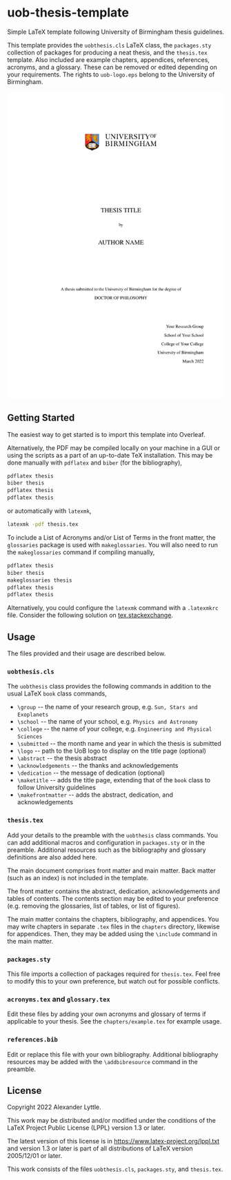 # uob-thesis-template

Simple LaTeX template following University of Birmingham thesis guidelines.

This template provides the `uobthesis.cls` LaTeX class, the `packages.sty` collection of packages for producing a neat thesis, and the `thesis.tex` template. Also included are example chapters, appendices, references, acronyms, and a glossary. These can be removed or edited depending on your requirements. The rights to `uob-logo.eps` belong to the University of Birmingham.

![Title page of the UoB thesis template](preview.png)

## Getting Started

The easiest way to get started is to import this template into Overleaf.

Alternatively, the PDF may be compiled locally on your machine in a GUI or using the scripts as a part of an up-to-date TeX installation. This may be done manually with `pdflatex` and `biber` (for the bibliography),

```bash
pdflatex thesis
biber thesis
pdflatex thesis
pdflatex thesis
```

or automatically with `latexmk`,

```bash
latexmk -pdf thesis.tex
```

To include a List of Acronyms and/or List of Terms in the front matter, the `glossaries` package is used with `makeglossaries`. You will also need to run the `makeglossaries` command if compiling manually,

```bash
pdflatex thesis
biber thesis
makeglossaries thesis
pdflatex thesis
pdflatex thesis
```

Alternatively, you could configure the `latexmk` command with a `.latexmkrc` file. Consider the following solution on [tex.stackexchange](https://tex.stackexchange.com/a/44316).

## Usage

The files provided and their usage are described below.

### `uobthesis.cls`

The `uobthesis` class provides the following commands in addition to the usual LaTeX `book` class commands,

* `\group` -- the name of your research group, e.g. `Sun, Stars and Exoplanets`
* `\school` -- the name of your school, e.g. `Physics and Astronomy`
* `\college` -- the name of your college, e.g. `Engineering and Physical Sciences`
* `\submitted` -- the month name and year in which the thesis is submitted
* `\logo` -- path to the UoB logo to display on the title page (optional)
* `\abstract` -- the thesis abstract
* `\acknowledgements` -- the thanks and acknowledgements
* `\dedication` -- the message of dedication (optional)
* `\maketitle` -- adds the title page, extending that of the `book` class to follow University guidelines
* `\makefrontmatter` -- adds the abstract, dedication, and acknowledgements

### `thesis.tex`

Add your details to the preamble with the `uobthesis` class commands. You can add additional macros and configuration in `packages.sty` or in the preamble. Additional resources such as the bibliography and glossary definitions are also added here.

The main document comprises front matter and main matter. Back matter (such as an index) is not included in the template.

The front matter contains the abstract, dedication, acknowledgements and tables of contents. The contents section may be edited to your preference (e.g. removing the glossaries, list of tables, or list of figures).

The main matter contains the chapters, bibliography, and appendices. You may write chapters in separate `.tex` files in the `chapters` directory, likewise for appendices. Then, they may be added using the `\include` command in the main matter.

### `packages.sty`

This file imports a collection of packages required for `thesis.tex`. Feel free to modify this to your own preference, but watch out for possible conflicts.

### `acronyms.tex` and `glossary.tex`

Edit these files by adding your own acronyms and glossary of terms if applicable to your thesis. See the `chapters/example.tex` for example usage.

### `references.bib`

Edit or replace this file with your own bibliography. Additional bibliography resources may be added with the `\addbibresource` command in the preamble.

## License

Copyright 2022 Alexander Lyttle.

This work may be distributed and/or modified under the conditions of the LaTeX Project Public License (LPPL) version 1.3 or later.

The latest version of this license is in https://www.latex-project.org/lppl.txt and version 1.3 or later is part of all distributions of LaTeX version 2005/12/01 or later.

This work consists of the files `uobthesis.cls`, `packages.sty`, and `thesis.tex`.
